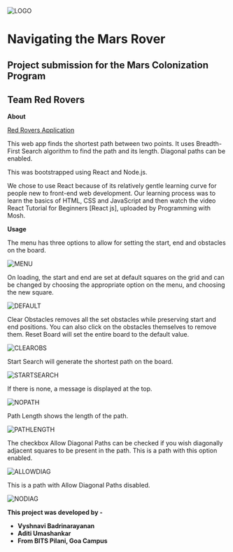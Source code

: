 ![LOGO](./public/Images/logo.png)

# Navigating the Mars Rover

## Project submission for the Mars Colonization Program

## Team Red Rovers

**About**

[Red Rovers Application](https://vysh-b.github.io/Red-Rovers/)

This web app finds the shortest path between two points. It uses Breadth-First Search algorithm to find the path and its length. Diagonal paths can be enabled.

This was bootstrapped using React and Node.js.

We chose to use React because of its relatively gentle learning curve for people new to front-end web development. Our learning process was to learn the basics of HTML, CSS and JavaScript and then watch the video React Tutorial for Beginners [React js], uploaded by Programming with Mosh.

**Usage**

The menu has three options to allow for setting the start, end and obstacles on the board.

![MENU](./public/Images/menu.png)

On loading, the start and end are set at default squares on the grid and can be changed by choosing the appropriate option on the menu, and choosing the new square.

![DEFAULT](./public/Images/board.png)

Clear Obstacles removes all the set obstacles while preserving start and end positions. You can also click on the obstacles themselves to remove them. Reset Board will set the entire board to the default value.

![CLEAROBS](./public/Images/clearobs.png)

Start Search will generate the shortest path on the board.

![STARTSEARCH](./public/Images/path.png)

If there is none, a message is displayed at the top.

![NOPATH](./public/Images/no-path.png)

Path Length shows the length of the path.

![PATHLENGTH](./public/Images/len.png)

The checkbox Allow Diagonal Paths can be checked if you wish diagonally adjacent squares to be present in the path. This is a path with this option enabled.

![ALLOWDIAG](./public/Images/diag.png)

This is a path with Allow Diagonal Paths disabled.

![NODIAG](./public/Images/board-nodiag.png)

**This project was developed by -**

- **Vyshnavi Badrinarayanan**
- **Aditi Umashankar**
- **From BITS Pilani, Goa Campus**
